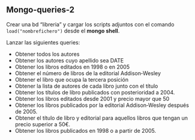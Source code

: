 ## Mongo-queries-2
Crear una bd “libreria” y cargar los scripts adjuntos con el comando `load("nombrefichero")` desde el __mongo shell__.

Lanzar las siguientes queries:

- Obtener todos los autores
- Obtener los autores cuyo apellido sea DATE
- Obtener los libros editados en 1998 o en 2005
- Obtener el número de libros de la editorial Addison‐Wesley
- Obtener el libro que ocupa la tercera posición
- Obtener la lista de autores de cada libro junto con el título
- Obtener los títulos de libro publicados con posterioridad a 2004.
- Obtener los libros editados desde 2001 y precio mayor que 50
- Obtener los libros publicados por la editorial Addison‐Wesley después de 2005.
- Obtener el título de libro y editorial para aquellos libros que tengan un precio superior a 50€.
- Obtener los libros publicados en 1998 o a partir de 2005.